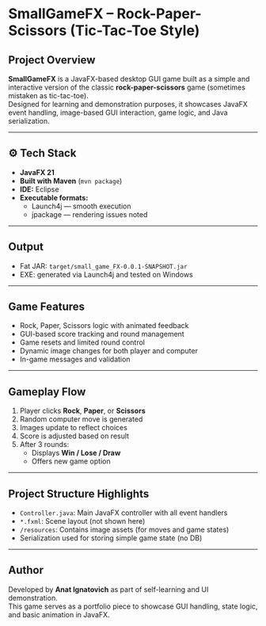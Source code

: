 # SmallGameFX – Rock-Paper-Scissors (Tic-Tac-Toe Style)

##  Project Overview
**SmallGameFX** is a JavaFX-based desktop GUI game built as a simple and interactive version of the classic **rock-paper-scissors** game (sometimes mistaken as tic-tac-toe).  
Designed for learning and demonstration purposes, it showcases JavaFX event handling, image-based GUI interaction, game logic, and Java serialization.

---

## ⚙️ Tech Stack
- **JavaFX 21**
- **Built with Maven** (`mvn package`)
- **IDE:** Eclipse
- **Executable formats:**
  -  Launch4j — smooth execution
  -  jpackage — rendering issues noted

---

##  Output
- Fat JAR: `target/small_game_FX-0.0.1-SNAPSHOT.jar`
- EXE: generated via Launch4j and tested on Windows

---

##  Game Features
- Rock, Paper, Scissors logic with animated feedback
- GUI-based score tracking and round management
- Game resets and limited round control
- Dynamic image changes for both player and computer
- In-game messages and validation

---

## Gameplay Flow
1. Player clicks **Rock**, **Paper**, or **Scissors**
2. Random computer move is generated
3. Images update to reflect choices
4. Score is adjusted based on result
5. After 3 rounds:
   - Displays **Win / Lose / Draw**
   - Offers new game option

---

## Project Structure Highlights
- `Controller.java`: Main JavaFX controller with all event handlers
- `*.fxml`: Scene layout (not shown here)
- `/resources`: Contains image assets (for moves and game states)
- Serialization used for storing simple game state (no DB)

---

## Author
Developed by **Anat Ignatovich** as part of self-learning and UI demonstration.  
This game serves as a portfolio piece to showcase GUI handling, state logic, and basic animation in JavaFX.

